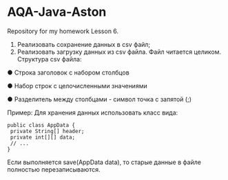 # AQA-Java-Aston
Repository for my homework Lesson 6.


1. Реализовать сохранение данных в csv файл; 
2. Реализовать загрузку данных из csv файла. Файл читается 
целиком. 
Структура csv файла:

● Строка заголовок с набором столбцов 

● Набор строк с целочисленными значениями 

● Разделитель между столбцами - символ точка с запятой (;)


Пример: 
Для хранения данных использовать класс вида: 
```
public class AppData {
 private String[] header;
 private int[][] data;
 // ...
}
```
Если выполняется save(AppData data), то старые данные в файле 
полностью перезаписываются.
